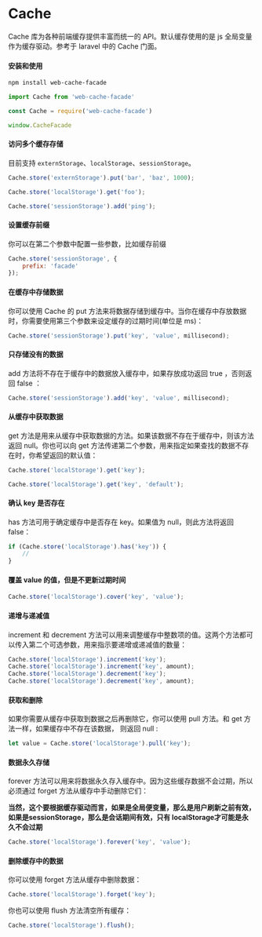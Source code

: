 # Cache

Cache 库为各种前端缓存提供丰富而统一的 API。默认缓存使用的是 js 全局变量作为缓存驱动。参考于 laravel 中的 Cache 门面。

#### 安装和使用

```bash
npm install web-cache-facade
```

```js
import Cache from 'web-cache-facade'

const Cache = require('web-cache-facade')

window.CacheFacade
```

#### 访问多个缓存存储

目前支持 `externStorage`、`localStorage`、`sessionStorage`。

```js
Cache.store('externStorage').put('bar', 'baz', 1000);

Cache.store('localStorage').get('foo');

Cache.store('sessionStorage').add('ping');

```

#### 设置缓存前缀
你可以在第二个参数中配置一些参数，比如缓存前缀
```js
Cache.store('sessionStorage', {
    prefix: 'facade'
});
```

#### 在缓存中存储数据
你可以使用 Cache 的 put 方法来将数据存储到缓存中。当你在缓存中存放数据时，你需要使用第三个参数来设定缓存的过期时间(单位是 ms)：

```js
Cache.store('sessionStorage').put('key', 'value', millisecond);
```

#### 只存储没有的数据

add 方法将不存在于缓存中的数据放入缓存中，如果存放成功返回 true ，否则返回 false ：

```js
Cache.store('sessionStorage').add('key', 'value', millisecond);
```

#### 从缓存中获取数据

get 方法是用来从缓存中获取数据的方法。如果该数据不存在于缓存中，则该方法返回 null。你也可以向 get 方法传递第二个参数，用来指定如果查找的数据不存在时，你希望返回的默认值：

```js
Cache.store('localStorage').get('key');

Cache.store('localStorage').get('key', 'default');
```

#### 确认 key 是否存在

has 方法可用于确定缓存中是否存在 key。如果值为 null，则此方法将返回 false：

```js
if (Cache.store('localStorage').has('key')) {
    //
}
```

#### 覆盖 value 的值，但是不更新过期时间
```js
Cache.store('localStorage').cover('key', 'value');
```

#### 递增与递减值

increment 和 decrement 方法可以用来调整缓存中整数项的值。这两个方法都可以传入第二个可选参数，用来指示要递增或递减值的数量：

```js
Cache.store('localStorage').increment('key');
Cache.store('localStorage').increment('key', amount);
Cache.store('localStorage').decrement('key');
Cache.store('localStorage').decrement('key', amount);
```

#### 获取和删除

如果你需要从缓存中获取到数据之后再删除它，你可以使用 pull 方法。和 get 方法一样，如果缓存中不存在该数据， 则返回 null :

```js
let value = Cache.store('localStorage').pull('key');
```

#### 数据永久存储

forever 方法可以用来将数据永久存入缓存中。因为这些缓存数据不会过期，所以必须通过 forget 方法从缓存中手动删除它们：

**当然，这个要根据缓存驱动而言，如果是全局便变量，那么是用户刷新之前有效，如果是sessionStorage，那么是会话期间有效，只有 localStorage才可能是永久不会过期**

```js
Cache.store('localStorage').forever('key', 'value');
```

#### 删除缓存中的数据

你可以使用 forget 方法从缓存中删除数据：

```js
Cache.store('localStorage').forget('key');
```

你也可以使用 flush 方法清空所有缓存：

```js
Cache.store('localStorage').flush();
```

